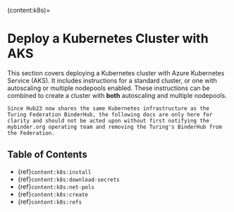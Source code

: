 (content:k8s)=
# Deploy a Kubernetes Cluster with AKS

This section covers deploying a Kubernetes cluster with Azure Kubernetes Service (AKS).
It includes instructions for a standard cluster, or one with autoscaling or multiple nodepools enabled.
These instructions can be combined to create a cluster with **both** autoscaling and multiple nodepools.

```{warning}
Since Hub23 now shares the same Kubernetes infrastructure as the Turing Federation BinderHub, the following docs are only here for clarity and should not be acted upon without first notifying the mybinder.org operating team and removing the Turing's BinderHub from the Federation.
```

## Table of Contents

- {ref}`content:k8s:install`
- {ref}`content:k8s:download-secrets`
- {ref}`content:k8s:net-pols`
- {ref}`content:k8s:create`
- {ref}`content:k8s:refs`
